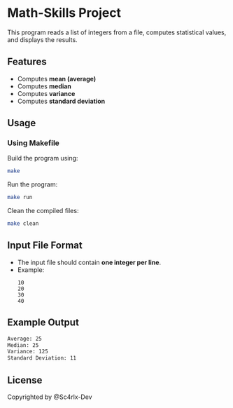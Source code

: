 # Math-Skills Project

This program reads a list of integers from a file, computes statistical values, and displays the results.

## Features
- Computes **mean (average)**
- Computes **median**
- Computes **variance**
- Computes **standard deviation**

## Usage
### Using Makefile
Build the program using:
```sh
make
```

Run the program:
```sh
make run
```

Clean the compiled files:
```sh
make clean
```

## Input File Format
- The input file should contain **one integer per line**.
- Example:
  ```
  10
  20
  30
  40
  ```

## Example Output
```sh
Average: 25
Median: 25
Variance: 125
Standard Deviation: 11
```

## License
Copyrighted by @Sc4rlx-Dev

